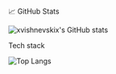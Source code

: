 📈 GitHub Stats

![xvishnevskix's GitHub stats](https://github-readme-stats.vercel.app/api?username=anuraghazra&show_icons=true&bg_color=00000000)



Tech stack

![Top Langs](https://github-readme-stats.vercel.app/api/top-langs/?username=anuraghazra&layout=donut&theme=onedark)

